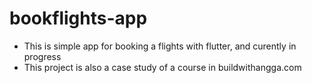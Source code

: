 # bookflights-app

- This is simple app for booking a flights with flutter, and curently in progress
- This project is also a case study of a course in buildwithangga.com
